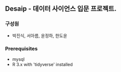 ## Desaip - 데이터 사이언스 입문 프로젝트.

### 구성원
- 박진식, 서아름, 윤정하, 한도윤

### Prerequisites
- mysql
- R 3.x with 'tidyverse' installed

